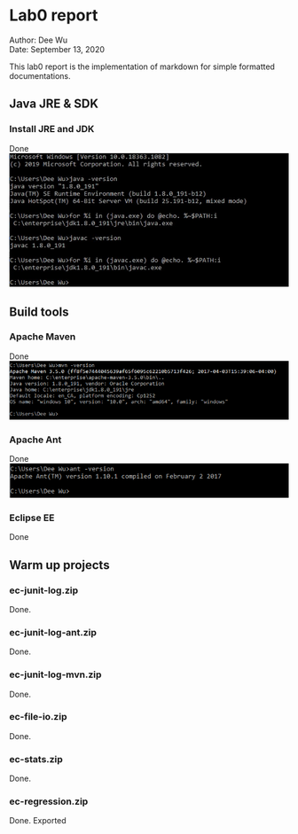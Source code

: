 # Lab0 report

Author: Dee Wu    
Date: September 13, 2020


This lab0 report is the implementation of markdown for simple formatted documentations.

## Java JRE & SDK
### Install JRE and JDK

Done
![Java Version](images/javaVersion.jpg)

## Build tools

### Apache Maven

Done
![Maven Version](images/maven_version.png)

### Apache Ant

Done
![Ant Version](images/ant_version.png)

### Eclipse EE

Done

## Warm up projects

### ec-junit-log.zip
Done.

### ec-junit-log-ant.zip
Done.

### ec-junit-log-mvn.zip
Done.

### ec-file-io.zip
Done.

### ec-stats.zip
Done.

### ec-regression.zip
Done. Exported
